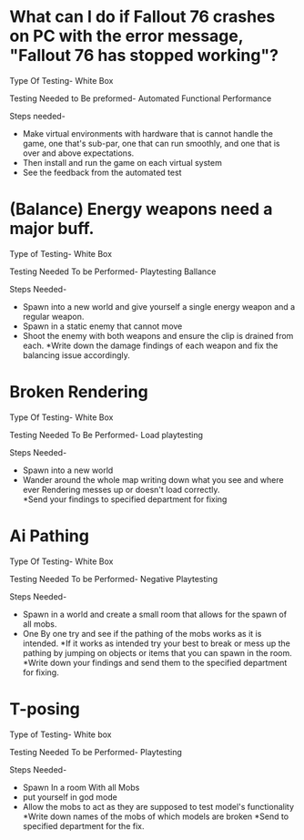 # What can I do if Fallout 76 crashes on PC with the error message, "Fallout 76 has stopped working"?

Type Of Testing- White Box

Testing Needed to Be preformed- Automated Functional Performance 

Steps needed- 
* Make virtual environments with hardware that is cannot handle the game, one that's sub-par, one that can run smoothly, and one that is over and above expectations.
* Then install and run the game on each virtual system 
* See the feedback from the automated test


# (Balance) Energy weapons need a major buff.

Type of Testing- White Box

Testing Needed To be Performed- Playtesting Ballance 

Steps Needed- 
* Spawn into a new world and give yourself a single energy weapon and a regular weapon.
* Spawn in a static enemy that cannot move
* Shoot the enemy with both weapons and ensure the clip is drained from each.
*Write down the damage findings of each weapon and fix the balancing issue accordingly.

# Broken Rendering

Type Of Testing- White Box

Testing Needed To Be Performed- Load playtesting

Steps Needed- 
* Spawn into a new world
* Wander around the whole map writing down what you see and where ever Rendering messes up or doesn't load correctly.  
*Send your findings to specified department for fixing

# Ai Pathing 

Type Of Testing- White Box

Testing Needed To be Performed- Negative Playtesting

Steps Needed- 
* Spawn in a world and create a small room that allows for the spawn of all mobs.
* One By one try and see if the pathing of the mobs works as it is intended.
*If it works as intended try your best to break or mess up the pathing by jumping on objects or items that you can spawn in the room.
*Write down your findings and send them to the specified department for fixing.

# T-posing

Type of Testing- White box

Testing Needed To be Performed- Playtesting  

Steps Needed-
* Spawn In a room With all Mobs
* put yourself in god mode
* Allow the mobs to act as they are supposed to test model's functionality
*Write down names of the mobs  of which models are broken
*Send to specified department for the fix.
